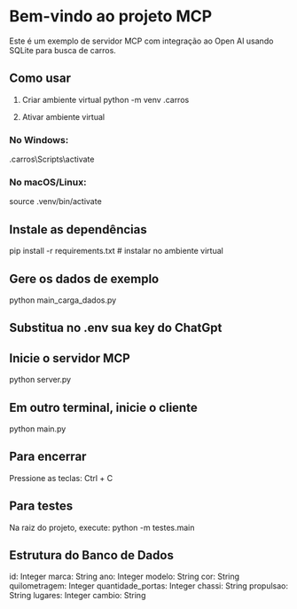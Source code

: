 # Bem-vindo ao projeto MCP
Este é um exemplo de servidor MCP com integração ao Open AI usando SQLite para busca de carros.

## Como usar
1. Criar ambiente virtual
python -m venv .carros

2. Ativar ambiente virtual

### No Windows:

.carros\Scripts\activate


### No macOS/Linux:

source .venv/bin/activate

## Instale as dependências
pip install -r requirements.txt  # instalar no ambiente virtual

## Gere os dados de exemplo
python main_carga_dados.py

## Substitua no .env sua key do ChatGpt

## Inicie o servidor MCP
python server.py

## Em outro terminal, inicie o cliente
python main.py

## Para encerrar
Pressione as teclas: Ctrl + C

## Para testes
Na raiz do projeto, execute:
python -m testes.main

## Estrutura do Banco de Dados

id: Integer
marca: String
ano: Integer
modelo: String
cor: String
quilometragem: Integer
quantidade_portas: Integer
chassi: String
propulsao: String
lugares: Integer
cambio: String

